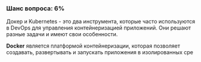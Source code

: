### Шанс вопроса: 6%

Докер и Kubernetes - это два инструмента, которые часто используются в DevOps для управления контейнеризацией приложений. Они решают разные задачи и имеют свои особенности.

**Docker** является платформой контейнеризации, которая позволяет создавать, развертывать и запускать приложения в изолированных сре